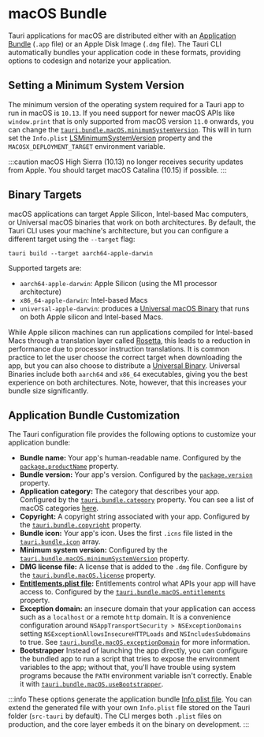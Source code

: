 # macOS Bundle

Tauri applications for macOS are distributed either with an [Application Bundle] (`.app` file) or an Apple Disk Image (`.dmg` file). The Tauri CLI automatically bundles your application code in these formats, providing options to codesign and notarize your application.

## Setting a Minimum System Version

The minimum version of the operating system required for a Tauri app to run in macOS is `10.13`. If you need support for newer macOS APIs like `window.print` that is only supported from macOS version `11.0`
onwards, you can change the [`tauri.bundle.macOS.minimumSystemVersion`]. This will in turn set the `Info.plist` [LSMinimumSystemVersion] property and the `MACOSX_DEPLOYMENT_TARGET` environment variable.

:::caution
macOS High Sierra (10.13) no longer receives security updates from Apple. You should target macOS Catalina (10.15) if possible.
:::

## Binary Targets

macOS applications can target Apple Silicon, Intel-based Mac computers, or Universal macOS binaries that work on both architectures. By default, the Tauri CLI uses your machine's architecture, but you can configure a different target using the `--target` flag:

```console
tauri build --target aarch64-apple-darwin
```

Supported targets are:

- `aarch64-apple-darwin`: Apple Silicon (using the M1 processor architecture)
- `x86_64-apple-darwin`: Intel-based Macs
- `universal-apple-darwin`: produces a [Universal macOS Binary] that runs on both Apple silicon and Intel-based Macs.

While Apple silicon machines can run applications compiled for Intel-based Macs through a translation layer called [Rosetta], this leads to a reduction in performance due to processor instruction translations. It is common practice to let the user choose the correct target when downloading the app, but you can also choose to distribute a [Universal Binary][universal macos binary]. Universal Binaries include both `aarch64` and `x86_64` executables, giving you the best experience on both architectures. Note, however, that this increases your bundle size significantly.

## Application Bundle Customization

The Tauri configuration file provides the following options to customize your application bundle:

- **Bundle name:** Your app's human-readable name. Configured by the [`package.productName`] property.
- **Bundle version:** Your app's version. Configured by the [`package.version`] property.
- **Application category:** The category that describes your app. Configured by the [`tauri.bundle.category`] property. You can see a list of macOS categories [here][macos app categories].
- **Copyright:** A copyright string associated with your app. Configured by the [`tauri.bundle.copyright`] property.
- **Bundle icon:** Your app's icon. Uses the first `.icns` file listed in the [`tauri.bundle.icon`] array.
- **Minimum system version:** Configured by the [`tauri.bundle.macOS.minimumSystemVersion`] property.
- **DMG license file:** A license that is added to the `.dmg` file. Configure by the [`tauri.bundle.macOS.license`] property.
- **[Entitlements.plist file]:** Entitlements control what APIs your app will have access to. Configured by the [`tauri.bundle.macOS.entitlements`] property.
- **Exception domain:** an insecure domain that your application can access such as a `localhost` or a remote `http` domain. It is a convenience configuration around `NSAppTransportSecurity > NSExceptionDomains` setting `NSExceptionAllowsInsecureHTTPLoads` and `NSIncludesSubdomains` to true. See [`tauri.bundle.macOS.exceptionDomain`] for more information.
- **Bootstrapper** Instead of launching the app directly, you can configure the bundled app to run a script that tries to expose the environment variables to the app; without that, you'll have trouble using system programs because the `PATH` environment variable isn't correctly. Enable it with [`tauri.bundle.macOS.useBootstrapper`].

:::info
These options generate the application bundle [Info.plist file]. You can extend the generated file with your own `Info.plist` file stored on the Tauri folder (`src-tauri` by default). The CLI merges both `.plist` files on production, and the core layer embeds it on the binary on development.
:::

[application bundle]: https://developer.apple.com/library/archive/documentation/CoreFoundation/Conceptual/CFBundles/BundleTypes/BundleTypes.html
[`tauri.bundle.macos.minimumsystemversion`]: ../../api/config#macconfig.minimumsystemversion
[lsminimumsystemversion]: https://developer.apple.com/documentation/bundleresources/information_property_list/lsminimumsystemversion
[apple silicon macs]: https://support.apple.com/en-us/HT211814
[universal macos binary]: https://developer.apple.com/documentation/apple-silicon/building-a-universal-macos-binary
[rosetta]: https://support.apple.com/en-gb/HT211861
[macos app categories]: https://developer.apple.com/app-store/categories/
[`package.productname`]: ../../api/config#packageconfig.productname
[`package.version`]: ../../api/config#packageconfig.version
[`tauri.bundle.category`]: ../../api/config#bundleconfig.category
[`tauri.bundle.copyright`]: ../../api/config#bundleconfig.copyright
[`tauri.bundle.icon`]: ../../api/config#bundleconfig.icon
[`tauri.bundle.macos.license`]: ../../api/config#bundleconfig.icon
[entitlements.plist file]: https://developer.apple.com/documentation/bundleresources/entitlements
[`tauri.bundle.macos.entitlements`]: ../../api/config#macconfig.entitlements
[`tauri.bundle.macos.exceptiondomain`]: ../../api/config#macconfig.exceptiondomain
[`tauri.bundle.macos.usebootstrapper`]: ../../api/config#deb.usebootstrapper
[info.plist file]: https://developer.apple.com/library/archive/documentation/General/Reference/InfoPlistKeyReference/Introduction/Introduction.html

